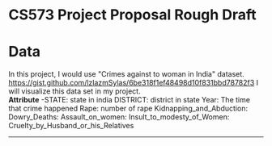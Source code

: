 # CS573 Project Proposal Rough Draft

# Data
In this project, I would use "Crimes against to woman in India" dataset. https://gist.github.com/lzlazmSylas/6be318f1ef48498d10f831bbd78782f3
I will visualize this data set in my project.  
**Attribute**
-STATE: state in india
DISTRICT: district in state
Year: The time that crime happened
Rape: number of rape
Kidnapping_and_Abduction:
Dowry_Deaths:
Assault_on_women:
Insult_to_modesty_of_Women:
Cruelty_by_Husband_or_his_Relatives
- - -
